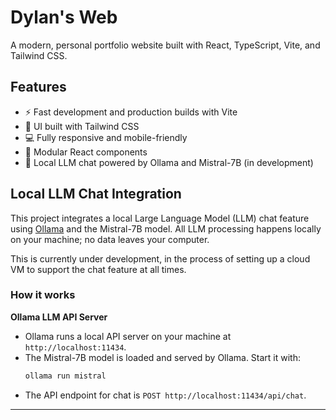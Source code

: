 
# Dylan's Web

A modern, personal portfolio website built with React, TypeScript, Vite, and Tailwind CSS.

## Features

- ⚡️ Fast development and production builds with Vite
- 🎨 UI built with Tailwind CSS
- 💻 Fully responsive and mobile-friendly
- 🧩 Modular React components
- 🤖 Local LLM chat powered by Ollama and Mistral-7B (in development)

## Local LLM Chat Integration

This project integrates a local Large Language Model (LLM) chat feature using [Ollama](https://ollama.com/) and the Mistral-7B model. All LLM processing happens locally on your machine; no data leaves your computer.

This is currently under development, in the process of setting up a cloud VM to support the chat feature at all times.

### How it works

**Ollama LLM API Server**
- Ollama runs a local API server on your machine at `http://localhost:11434`.
- The Mistral-7B model is loaded and served by Ollama. Start it with:
	```bash
	ollama run mistral
	```
- The API endpoint for chat is `POST http://localhost:11434/api/chat`.
---

